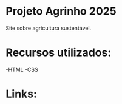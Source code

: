 # Projeto Agrinho 2025
Site sobre agricultura sustentável.

# Recursos utilizados: 
-HTML
-CSS

# Links: 
